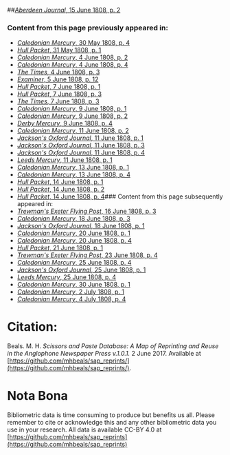 ##[*Aberdeen Journal*, 15 June 1808, p. 2](https://mhbeals.github.io/sap_html/Aberdeen-Journal/Aberdeen-Journal-15-June-1808-p-2)

### Content from this page previously appeared in:
+ [*Caledonian Mercury*, 30 May 1808, p. 4](https://mhbeals.github.io/sap_html/Caledonian-Mercury/Caledonian-Mercury-30-May-1808-p-4)
+ [*Hull Packet*, 31 May 1808, p. 1](https://mhbeals.github.io/sap_html/Hull-Packet/Hull-Packet-31-May-1808-p-1)
+ [*Caledonian Mercury*, 4 June 1808, p. 2](https://mhbeals.github.io/sap_html/Caledonian-Mercury/Caledonian-Mercury-4-June-1808-p-2)
+ [*Caledonian Mercury*, 4 June 1808, p. 4](https://mhbeals.github.io/sap_html/Caledonian-Mercury/Caledonian-Mercury-4-June-1808-p-4)
+ [*The Times*, 4 June 1808, p. 3](https://mhbeals.github.io/sap_html/The-Times/The-Times-4-June-1808-p-3)
+ [*Examiner*, 5 June 1808, p. 12](https://mhbeals.github.io/sap_html/Examiner/Examiner-5-June-1808-p-12)
+ [*Hull Packet*, 7 June 1808, p. 1](https://mhbeals.github.io/sap_html/Hull-Packet/Hull-Packet-7-June-1808-p-1)
+ [*Hull Packet*, 7 June 1808, p. 3](https://mhbeals.github.io/sap_html/Hull-Packet/Hull-Packet-7-June-1808-p-3)
+ [*The Times*, 7 June 1808, p. 3](https://mhbeals.github.io/sap_html/The-Times/The-Times-7-June-1808-p-3)
+ [*Caledonian Mercury*, 9 June 1808, p. 1](https://mhbeals.github.io/sap_html/Caledonian-Mercury/Caledonian-Mercury-9-June-1808-p-1)
+ [*Caledonian Mercury*, 9 June 1808, p. 2](https://mhbeals.github.io/sap_html/Caledonian-Mercury/Caledonian-Mercury-9-June-1808-p-2)
+ [*Derby Mercury*, 9 June 1808, p. 4](https://mhbeals.github.io/sap_html/Derby-Mercury/Derby-Mercury-9-June-1808-p-4)
+ [*Caledonian Mercury*, 11 June 1808, p. 2](https://mhbeals.github.io/sap_html/Caledonian-Mercury/Caledonian-Mercury-11-June-1808-p-2)
+ [*Jackson's Oxford Journal*, 11 June 1808, p. 1](https://mhbeals.github.io/sap_html/Jackson's-Oxford-Journal/Jackson's-Oxford-Journal-11-June-1808-p-1)
+ [*Jackson's Oxford Journal*, 11 June 1808, p. 3](https://mhbeals.github.io/sap_html/Jackson's-Oxford-Journal/Jackson's-Oxford-Journal-11-June-1808-p-3)
+ [*Jackson's Oxford Journal*, 11 June 1808, p. 4](https://mhbeals.github.io/sap_html/Jackson's-Oxford-Journal/Jackson's-Oxford-Journal-11-June-1808-p-4)
+ [*Leeds Mercury*, 11 June 1808, p. 1](https://mhbeals.github.io/sap_html/Leeds-Mercury/Leeds-Mercury-11-June-1808-p-1)
+ [*Caledonian Mercury*, 13 June 1808, p. 1](https://mhbeals.github.io/sap_html/Caledonian-Mercury/Caledonian-Mercury-13-June-1808-p-1)
+ [*Caledonian Mercury*, 13 June 1808, p. 4](https://mhbeals.github.io/sap_html/Caledonian-Mercury/Caledonian-Mercury-13-June-1808-p-4)
+ [*Hull Packet*, 14 June 1808, p. 1](https://mhbeals.github.io/sap_html/Hull-Packet/Hull-Packet-14-June-1808-p-1)
+ [*Hull Packet*, 14 June 1808, p. 2](https://mhbeals.github.io/sap_html/Hull-Packet/Hull-Packet-14-June-1808-p-2)
+ [*Hull Packet*, 14 June 1808, p. 4](https://mhbeals.github.io/sap_html/Hull-Packet/Hull-Packet-14-June-1808-p-4)### Content from this page subsequently appeared in:
+ [*Trewman's Exeter Flying Post*, 16 June 1808, p. 3](https://mhbeals.github.io/sap_html/Trewman's-Exeter-Flying-Post/Trewman's-Exeter-Flying-Post-16-June-1808-p-3)
+ [*Caledonian Mercury*, 18 June 1808, p. 3](https://mhbeals.github.io/sap_html/Caledonian-Mercury/Caledonian-Mercury-18-June-1808-p-3)
+ [*Jackson's Oxford Journal*, 18 June 1808, p. 1](https://mhbeals.github.io/sap_html/Jackson's-Oxford-Journal/Jackson's-Oxford-Journal-18-June-1808-p-1)
+ [*Caledonian Mercury*, 20 June 1808, p. 1](https://mhbeals.github.io/sap_html/Caledonian-Mercury/Caledonian-Mercury-20-June-1808-p-1)
+ [*Caledonian Mercury*, 20 June 1808, p. 4](https://mhbeals.github.io/sap_html/Caledonian-Mercury/Caledonian-Mercury-20-June-1808-p-4)
+ [*Hull Packet*, 21 June 1808, p. 1](https://mhbeals.github.io/sap_html/Hull-Packet/Hull-Packet-21-June-1808-p-1)
+ [*Trewman's Exeter Flying Post*, 23 June 1808, p. 4](https://mhbeals.github.io/sap_html/Trewman's-Exeter-Flying-Post/Trewman's-Exeter-Flying-Post-23-June-1808-p-4)
+ [*Caledonian Mercury*, 25 June 1808, p. 4](https://mhbeals.github.io/sap_html/Caledonian-Mercury/Caledonian-Mercury-25-June-1808-p-4)
+ [*Jackson's Oxford Journal*, 25 June 1808, p. 1](https://mhbeals.github.io/sap_html/Jackson's-Oxford-Journal/Jackson's-Oxford-Journal-25-June-1808-p-1)
+ [*Leeds Mercury*, 25 June 1808, p. 4](https://mhbeals.github.io/sap_html/Leeds-Mercury/Leeds-Mercury-25-June-1808-p-4)
+ [*Caledonian Mercury*, 30 June 1808, p. 1](https://mhbeals.github.io/sap_html/Caledonian-Mercury/Caledonian-Mercury-30-June-1808-p-1)
+ [*Caledonian Mercury*, 2 July 1808, p. 1](https://mhbeals.github.io/sap_html/Caledonian-Mercury/Caledonian-Mercury-2-July-1808-p-1)
+ [*Caledonian Mercury*, 4 July 1808, p. 4](https://mhbeals.github.io/sap_html/Caledonian-Mercury/Caledonian-Mercury-4-July-1808-p-4)
                    
# Citation: 

Beals. M. H. *Scissors and Paste Database: A Map of Reprinting and Reuse in the Anglophone Newspaper Press v.1.0.1.* 2 June 2017. Available at [https://github.com/mhbeals/sap_reprints/](https://github.com/mhbeals/sap_reprints/). 
                    
# Nota Bona

Bibliometric data is time consuming to produce but benefits us all. Please remember to cite or acknowledge this and any other bibliometric data you use in your research. All data is available CC-BY 4.0 at [https://github.com/mhbeals/sap_reprints](https://github.com/mhbeals/sap_reprints)